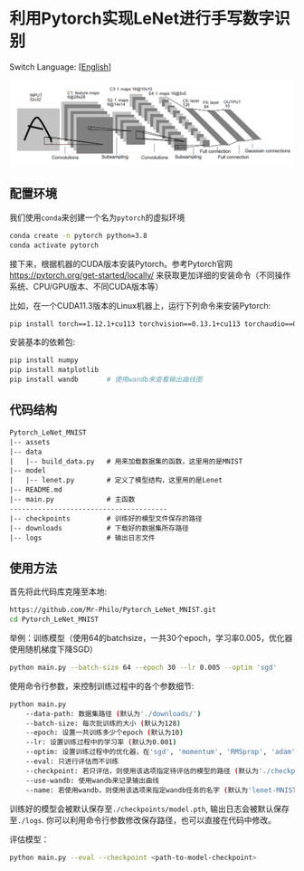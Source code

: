 # 利用Pytorch实现LeNet进行手写数字识别
Switch Language: [[English](../README.md)]

![LeNet](./LeNet.png)

## 配置环境

我们使用`conda`来创建一个名为`pytorch`的虚拟环境

```sh
conda create -n pytorch python=3.8
conda activate pytorch
```

接下来，根据机器的CUDA版本安装Pytorch。参考Pytorch官网 https://pytorch.org/get-started/locally/ 来获取更加详细的安装命令（不同操作系统、CPU/GPU版本、不同CUDA版本等）

比如，在一个CUDA11.3版本的Linux机器上，运行下列命令来安装Pytorch:

```sh
pip install torch==1.12.1+cu113 torchvision==0.13.1+cu113 torchaudio==0.12.1 --extra-index-url https://download.pytorch.org/whl/cu113
```

安装基本的依赖包:

```sh
pip install numpy
pip install matplotlib
pip install wandb       # 使用wandb来查看输出曲线图
```

## 代码结构

```txt
Pytorch_LeNet_MNIST
|-- assets
|-- data
|   |-- build_data.py   # 用来加载数据集的函数，这里用的是MNIST
|-- model
|   |-- lenet.py        # 定义了模型结构，这里用的是Lenet
|-- README.md
|-- main.py             # 主函数
---------------------------------------
|-- checkpoints         # 训练好的模型文件保存的路径
|-- downloads           # 下载好的数据集所存路径
|-- logs                # 输出日志文件
```

## 使用方法

首先将此代码库克隆至本地:
```sh
https://github.com/Mr-Philo/Pytorch_LeNet_MNIST.git
cd Pytorch_LeNet_MNIST
```

举例：训练模型（使用64的batchsize，一共30个epoch，学习率0.005，优化器使用随机梯度下降SGD）
```sh
python main.py --batch-size 64 --epoch 30 --lr 0.005 --optim 'sgd'
```


使用命令行参数，来控制训练过程中的各个参数细节:
```sh
python main.py
    --data-path: 数据集路径 (默认为'./downloads/')
    --batch-size: 每次批训练的大小 (默认为128)
    --epoch: 设置一共训练多少个epoch (默认为10)
    --lr: 设置训练过程中的学习率 (默认为0.001)
    --optim: 设置训练过程中的优化器，在'sgd', 'momentum', 'RMSprop', 'adam'中选择 (默认为'adam')
    --eval: 只进行评估而不训练
    --checkpoint: 若只评估，则使用该选项指定待评估的模型的路径 (默认为'./checkpoints/model.pth')
    --use-wandb: 使用wandb来记录输出曲线
    --name: 若使用wandb，则使用该选项来指定wandb任务的名字 (默认为'lenet-MNIST')
```

训练好的模型会被默认保存至`./checkpoints/model.pth`, 输出日志会被默认保存至`./logs`. 你可以利用命令行参数修改保存路径，也可以直接在代码中修改。

评估模型：
```sh
python main.py --eval --checkpoint <path-to-model-checkpoint>
```